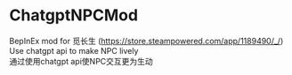 # ChatgptNPCMod 
BepInEx mod for 觅长生 (https://store.steampowered.com/app/1189490/_/) \
Use chatgpt api to make NPC lively \
通过使用chatgpt api使NPC交互更为生动
